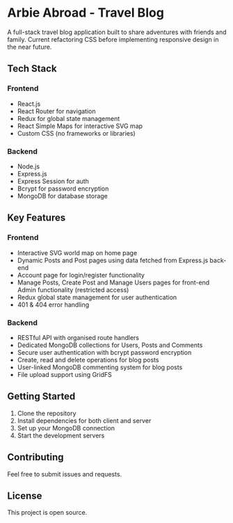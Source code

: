 # Arbie Abroad - Travel Blog

A full-stack travel blog application built to share adventures with friends and family. Current refactoring CSS before implementing responsive design in the near future.

## Tech Stack

### Frontend
- React.js
- React Router for navigation
- Redux for global state management 
- React Simple Maps for interactive SVG map
- Custom CSS (no frameworks or libraries)

### Backend
- Node.js
- Express.js
- Express Session for auth
- Bcrypt for password encryption
- MongoDB for database storage

## Key Features

### Frontend
- Interactive SVG world map on home page
- Dynamic Posts and Post pages using data fetched from Express.js back-end
- Account page for login/register functionality
- Manage Posts, Create Post and Manage Users pages for front-end Admin functionality (restricted access)
- Redux global state management for user authentication
- 401 & 404 error handling

### Backend 
- RESTful API with organised route handlers
- Dedicated MongoDB collections for Users, Posts and Comments 
- Secure user authentication with bcrypt password encryption
- Create, read and delete operations for blog posts
- User-linked MongoDB commenting system for blog posts
- File upload support using GridFS

## Getting Started

1. Clone the repository
2. Install dependencies for both client and server
3. Set up your MongoDB connection
4. Start the development servers

## Contributing

Feel free to submit issues and requests.

## License

This project is open source.